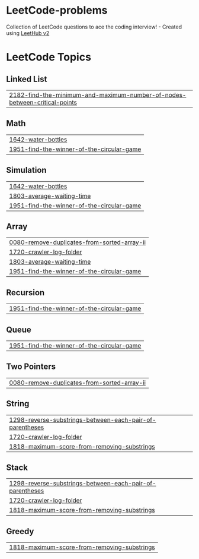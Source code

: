 # LeetCode-problems
Collection of LeetCode questions to ace the coding interview! - Created using [LeetHub v2](https://github.com/arunbhardwaj/LeetHub-2.0)

<!---LeetCode Topics Start-->
# LeetCode Topics
## Linked List
|  |
| ------- |
| [2182-find-the-minimum-and-maximum-number-of-nodes-between-critical-points](https://github.com/10sneha/LeetCode-problems/tree/master/2182-find-the-minimum-and-maximum-number-of-nodes-between-critical-points) |
## Math
|  |
| ------- |
| [1642-water-bottles](https://github.com/10sneha/LeetCode-problems/tree/master/1642-water-bottles) |
| [1951-find-the-winner-of-the-circular-game](https://github.com/10sneha/LeetCode-problems/tree/master/1951-find-the-winner-of-the-circular-game) |
## Simulation
|  |
| ------- |
| [1642-water-bottles](https://github.com/10sneha/LeetCode-problems/tree/master/1642-water-bottles) |
| [1803-average-waiting-time](https://github.com/10sneha/LeetCode-problems/tree/master/1803-average-waiting-time) |
| [1951-find-the-winner-of-the-circular-game](https://github.com/10sneha/LeetCode-problems/tree/master/1951-find-the-winner-of-the-circular-game) |
## Array
|  |
| ------- |
| [0080-remove-duplicates-from-sorted-array-ii](https://github.com/10sneha/LeetCode-problems/tree/master/0080-remove-duplicates-from-sorted-array-ii) |
| [1720-crawler-log-folder](https://github.com/10sneha/LeetCode-problems/tree/master/1720-crawler-log-folder) |
| [1803-average-waiting-time](https://github.com/10sneha/LeetCode-problems/tree/master/1803-average-waiting-time) |
| [1951-find-the-winner-of-the-circular-game](https://github.com/10sneha/LeetCode-problems/tree/master/1951-find-the-winner-of-the-circular-game) |
## Recursion
|  |
| ------- |
| [1951-find-the-winner-of-the-circular-game](https://github.com/10sneha/LeetCode-problems/tree/master/1951-find-the-winner-of-the-circular-game) |
## Queue
|  |
| ------- |
| [1951-find-the-winner-of-the-circular-game](https://github.com/10sneha/LeetCode-problems/tree/master/1951-find-the-winner-of-the-circular-game) |
## Two Pointers
|  |
| ------- |
| [0080-remove-duplicates-from-sorted-array-ii](https://github.com/10sneha/LeetCode-problems/tree/master/0080-remove-duplicates-from-sorted-array-ii) |
## String
|  |
| ------- |
| [1298-reverse-substrings-between-each-pair-of-parentheses](https://github.com/10sneha/LeetCode-problems/tree/master/1298-reverse-substrings-between-each-pair-of-parentheses) |
| [1720-crawler-log-folder](https://github.com/10sneha/LeetCode-problems/tree/master/1720-crawler-log-folder) |
| [1818-maximum-score-from-removing-substrings](https://github.com/10sneha/LeetCode-problems/tree/master/1818-maximum-score-from-removing-substrings) |
## Stack
|  |
| ------- |
| [1298-reverse-substrings-between-each-pair-of-parentheses](https://github.com/10sneha/LeetCode-problems/tree/master/1298-reverse-substrings-between-each-pair-of-parentheses) |
| [1720-crawler-log-folder](https://github.com/10sneha/LeetCode-problems/tree/master/1720-crawler-log-folder) |
| [1818-maximum-score-from-removing-substrings](https://github.com/10sneha/LeetCode-problems/tree/master/1818-maximum-score-from-removing-substrings) |
## Greedy
|  |
| ------- |
| [1818-maximum-score-from-removing-substrings](https://github.com/10sneha/LeetCode-problems/tree/master/1818-maximum-score-from-removing-substrings) |
<!---LeetCode Topics End-->